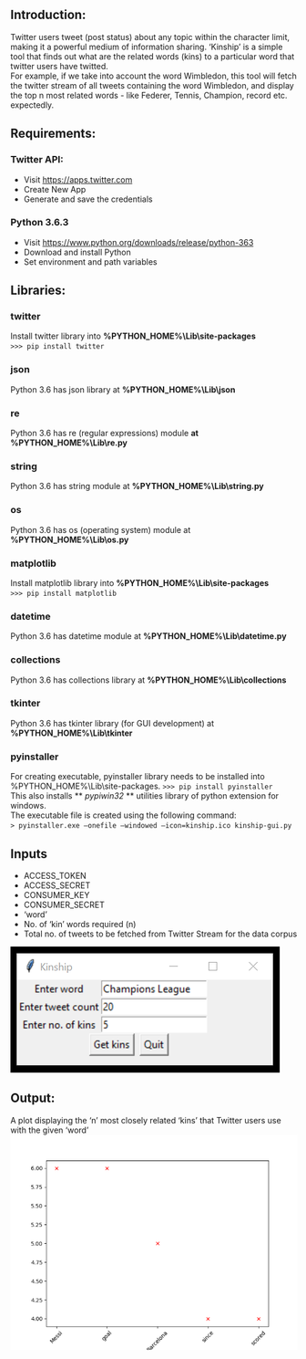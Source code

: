 ## Introduction:  
Twitter users tweet (post status) about any topic within the character limit, making it a powerful medium of information sharing. ‘Kinship’ is a simple tool that finds out what are the related words (kins) to a particular word that twitter users have twitted.  
For example, if we take into account the word Wimbledon, this tool will fetch the twitter stream of all tweets containing the word Wimbledon, and display the top n most related words - like Federer, Tennis, Champion, record etc. expectedly.

## Requirements:  
### Twitter API:  
- Visit https://apps.twitter.com
- Create New App
- Generate and save the credentials

### Python 3.6.3
- Visit https://www.python.org/downloads/release/python-363
- Download and install Python
- Set environment and path variables

## Libraries:
### twitter  
Install twitter library into **%PYTHON_HOME%\Lib\site-packages**  
`>>> pip install twitter`

### json  
Python 3.6 has json library at **%PYTHON_HOME%\Lib\json**

### re  
Python 3.6 has re (regular expressions) module **at %PYTHON_HOME%\Lib\re.py**

### string  
Python 3.6 has string module at **%PYTHON_HOME%\Lib\string.py**

### os  
Python 3.6 has os (operating system) module at **%PYTHON_HOME%\Lib\os.py**

### matplotlib  
Install matplotlib library into **%PYTHON_HOME%\Lib\site-packages**  
`>>> pip install matplotlib`

### datetime  
Python 3.6 has datetime module at **%PYTHON_HOME%\Lib\datetime.py**

### collections  
Python 3.6 has collections library at **%PYTHON_HOME%\Lib\collections**

### tkinter  
Python 3.6 has tkinter library (for GUI development) at **%PYTHON_HOME%\Lib\tkinter**

### pyinstaller  
For creating executable, pyinstaller library needs to be installed into %PYTHON_HOME%\Lib\site-packages. 
`>>> pip install pyinstaller`  
This also installs ** *pypiwin32* ** utilities library of python extension for windows.  
The executable file is created using the following command:  
`> pyinstaller.exe –onefile –windowed –icon=kinship.ico kinship-gui.py`

## Inputs
+ ACCESS_TOKEN
+ ACCESS_SECRET
+ CONSUMER_KEY
+ CONSUMER_SECRET
+ ‘word’
+ No. of ‘kin’ words required (n)
+ Total no. of tweets to be fetched from Twitter Stream for the data corpus  

![alt text](https://raw.githubusercontent.com/likarajo/kinship/master/assets/demo-input.png "input")  

## Output:
A plot displaying the ‘n’ most closely related ‘kins’ that Twitter users use with the given ‘word’  
![alt text](https://raw.githubusercontent.com/likarajo/kinship/master/assets/demo-output.png "input")
